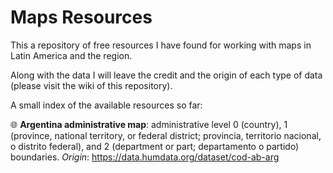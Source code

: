 # Maps Resources
This a repository of free resources I have found for working with maps in Latin America and the region.

Along with the data I will leave the credit and the origin of each type of data (please visit the wiki of this repository). 

A small index of the available resources so far:

:globe_with_meridians: **Argentina administrative map**: administrative level 0 (country), 1 (province, national territory, or federal district; provincia, territorio nacional, o distrito federal), and 2 (department or part; departamento o partido) boundaries. _Origin_: https://data.humdata.org/dataset/cod-ab-arg
